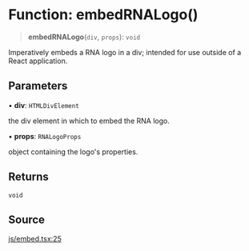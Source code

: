 # Function: embedRNALogo()

> **embedRNALogo**(`div`, `props`): `void`

Imperatively embeds a RNA logo in a div; intended for use outside of a React application.

## Parameters

• **div**: `HTMLDivElement`

the div element in which to embed the RNA logo.

• **props**: `RNALogoProps`

object containing the logo's properties.

## Returns

`void`

## Source

[js/embed.tsx:25](https://github.com/riyavsinha/logomakerjs/blob/1a68b30ba77ebc4d7364dc66477b45820dec335d/src/js/embed.tsx#L25)

